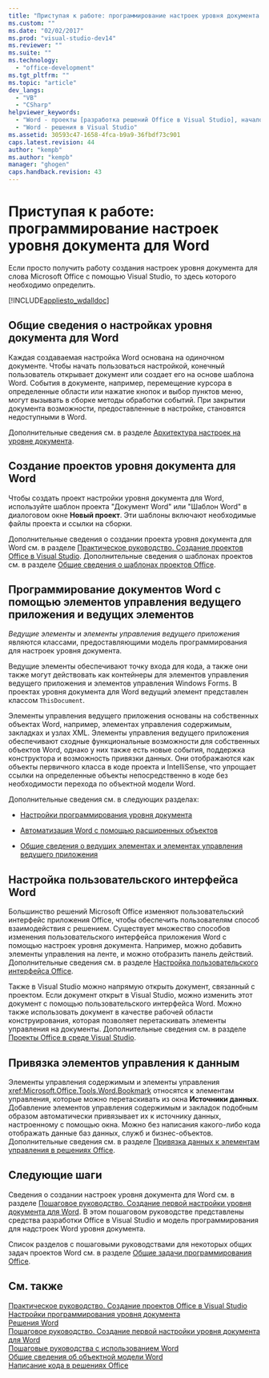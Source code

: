 ```yaml
---
title: "Приступая к работе: программирование настроек уровня документа для Word"
ms.custom: ""
ms.date: "02/02/2017"
ms.prod: "visual-studio-dev14"
ms.reviewer: ""
ms.suite: ""
ms.technology: 
  - "office-development"
ms.tgt_pltfrm: ""
ms.topic: "article"
dev_langs: 
  - "VB"
  - "CSharp"
helpviewer_keywords: 
  - "Word - проекты [разработка решений Office в Visual Studio], начало работы"
  - "Word - решения в Visual Studio"
ms.assetid: 30593c47-1658-4fca-b9a9-36fbdf73c901
caps.latest.revision: 44
author: "kempb"
ms.author: "kempb"
manager: "ghogen"
caps.handback.revision: 43
---
```

# Приступая к работе: программирование настроек уровня документа для Word
  Если просто получить работу создания настроек уровня документа для слова Microsoft Office с помощью Visual Studio, то здесь которого необходимо определить.  
  
 [!INCLUDE[appliesto_wdalldoc](../vsto/includes/appliesto-wdalldoc-md.md)]  
  
## Общие сведения о настройках уровня документа для Word  
 Каждая создаваемая настройка Word основана на одиночном документе.  Чтобы начать пользоваться настройкой, конечный пользователь открывает документ или создает его на основе шаблона Word.  События в документе, например, перемещение курсора в определенные области или нажатие кнопок и выбор пунктов меню, могут вызывать в сборке методы обработки событий.  При закрытии документа возможности, предоставленные в настройке, становятся недоступными в Word.  
  
 Дополнительные сведения см. в разделе [Архитектура настроек на уровне документа](../vsto/architecture-of-document-level-customizations.md).  
  
## Создание проектов уровня документа для Word  
 Чтобы создать проект настройки уровня документа для Word, используйте шаблон проекта "Документ Word" или "Шаблон Word" в диалоговом окне **Новый проект**.  Эти шаблоны включают необходимые файлы проекта и ссылки на сборки.  
  
 Дополнительные сведения о создании проекта уровня документа для Word см. в разделе [Практическое руководство. Создание проектов Office в Visual Studio](../vsto/how-to-create-office-projects-in-visual-studio.md).  Дополнительные сведения о шаблонах проектов см. в разделе [Общие сведения о шаблонах проектов Office](../vsto/office-project-templates-overview.md).  
  
## Программирование документов Word с помощью элементов управления ведущего приложения и ведущих элементов  
 *Ведущие элементы* и *элементы управления ведущего приложения* являются классами, предоставляющими модель программирования для настроек уровня документа.  
  
 Ведущие элементы обеспечивают точку входа для кода, а также они также могут действовать как контейнеры для элементов управления ведущего приложения и элементов управления Windows Forms.  В проектах уровня документа для Word ведущий элемент представлен классом `ThisDocument`.  
  
 Элементы управления ведущего приложения основаны на собственных объектах Word, например, элементах управления содержимым, закладках и узлах XML.  Элементы управления ведущего приложения обеспечивают сходные функциональные возможности для собственных объектов Word, однако у них также есть новые события, поддержка конструктора и возможность привязки данных.  Они отображаются как объекты первичного класса в коде проекта и IntelliSense, что упрощает ссылки на определенные объекты непосредственно в коде без необходимости перехода по объектной модели Word.  
  
 Дополнительные сведения см. в следующих разделах:  
  
-   [Настройки программирования уровня документа](../vsto/programming-document-level-customizations.md)  
  
-   [Автоматизация Word с помощью расширенных объектов](../vsto/automating-word-by-using-extended-objects.md)  
  
-   [Общие сведения о ведущих элементах и элементах управления ведущего приложения](../vsto/host-items-and-host-controls-overview.md)  
  
## Настройка пользовательского интерфейса Word  
 Большинство решений Microsoft Office изменяют пользовательский интерфейс приложения Office, чтобы обеспечить пользователям способ взаимодействия с решением.  Существует множество способов изменения пользовательского интерфейса приложения Word с помощью настроек уровня документа.  Например, можно добавить элементы управления на ленте, и можно отобразить панель действий.  Дополнительные сведения см. в разделе [Настройка пользовательского интерфейса Office](../vsto/office-ui-customization.md).  
  
 Также в Visual Studio можно напрямую открыть документ, связанный с проектом.  Если документ открыт в Visual Studio, можно изменить этот документ с помощью пользовательского интерфейса Word.  Можно также использовать документ в качестве рабочей области конструирования, которая позволяет перетаскивать элементы управления на документы.  Дополнительные сведения см. в разделе [Проекты Office в среде Visual Studio](../vsto/office-projects-in-the-visual-studio-environment.md).  
  
## Привязка элементов управления к данным  
 Элементы управления содержимым и элементы управления <xref:Microsoft.Office.Tools.Word.Bookmark> относятся к элементам управления, которые можно перетаскивать из окна **Источники данных**.  Добавление элементов управления содержимым и закладок подобным образом автоматически привязывает их к источнику данных, настроенному с помощью окна.  Можно без написания какого\-либо кода отображать данные баз данных, служб и бизнес\-объектов.  Дополнительные сведения см. в разделе [Привязка данных к элементам управления в решениях Office](../vsto/binding-data-to-controls-in-office-solutions.md).  
  
## Следующие шаги  
 Сведения о создании настроек уровня документа для Word см. в разделе [Пошаговое руководство. Создание первой настройки уровня документа для Word](../vsto/walkthrough-creating-your-first-document-level-customization-for-word.md).  В этом пошаговом руководстве представлены средства разработки Office в Visual Studio и модель программирования для надстроек Word уровня документа.  
  
 Список разделов с пошаговыми руководствами для некоторых общих задач проектов Word см. в разделе [Общие задачи программирования Office](../vsto/common-tasks-in-office-programming.md).  
  
## См. также  
 [Практическое руководство. Создание проектов Office в Visual Studio](../vsto/how-to-create-office-projects-in-visual-studio.md)   
 [Настройки программирования уровня документа](../vsto/programming-document-level-customizations.md)   
 [Решения Word](../vsto/word-solutions.md)   
 [Пошаговое руководство. Создание первой настройки уровня документа для Word](../vsto/walkthrough-creating-your-first-document-level-customization-for-word.md)   
 [Пошаговые руководства с использованием Word](../vsto/walkthroughs-using-word.md)   
 [Общие сведения об объектной модели Word](../vsto/word-object-model-overview.md)   
 [Написание кода в решениях Office](../vsto/writing-code-in-office-solutions.md)  
  
  